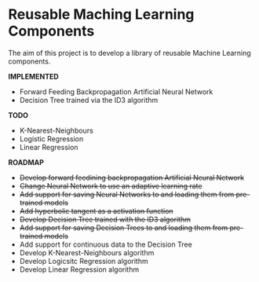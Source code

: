 # Reusable Maching Learning Components #

The aim of this project is to develop a library of reusable Machine Learning components.

**IMPLEMENTED**
- Forward Feeding Backpropagation Artificial Neural Network
- Decision Tree trained via the ID3 algorithm

**TODO**
- K-Nearest-Neighbours 
- Logistic Regression
- Linear Regression

**ROADMAP**
- ~~Develop forward feedining backpropagation Artificial Neural Network~~
- ~~Change Neural Network to use an adaptive learning rate~~
- ~~Add support for saving Neural Networks to and loading them from pre-trained models~~
- ~~Add hyperbolic tangent as a activation function~~
- ~~Develop Decision Tree trained with the ID3 algorithm~~
- ~~Add support for saving Decision Trees to and loading them from pre-trained models~~
- Add support for continuous data to the Decision Tree
- Develop K-Nearest-Neighbours algorithm
- Develop Logicsitc Regression algorithm
- Develop Linear Regression algorithm
